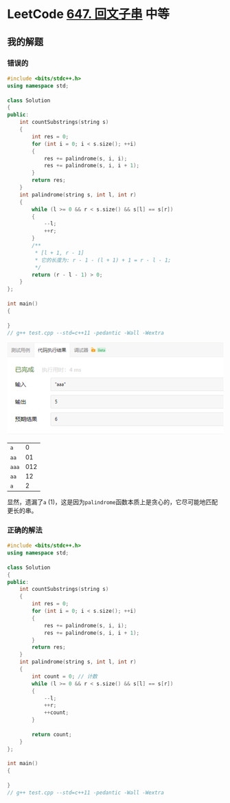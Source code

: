 # LeetCode [647. 回文子串](https://leetcode.cn/problems/palindromic-substrings/) 中等



## 我的解题

### 错误的

```C++
#include <bits/stdc++.h>
using namespace std;

class Solution
{
public:
	int countSubstrings(string s)
	{
		int res = 0;
		for (int i = 0; i < s.size(); ++i)
		{
			res += palindrome(s, i, i);
			res += palindrome(s, i, i + 1);
		}
		return res;
	}
	int palindrome(string s, int l, int r)
	{
		while (l >= 0 && r < s.size() && s[l] == s[r])
		{
			--l;
			++r;
		}
		/**
		 * [l + 1, r - 1]
		 * 它的长度为: r - 1 - (l + 1) + 1 = r - l - 1;
		 */
		return (r - l - 1) > 0;
	}
};

int main()
{

}
// g++ test.cpp --std=c++11 -pedantic -Wall -Wextra

```



![](./为通过用例.png)

|       |      |
| ----- | ---- |
| `a`   | 0    |
| `aa`  | 01   |
| `aaa` | 012  |
| `aa`  | 12   |
| `a`   | 2    |

显然，遗漏了`a` (1)，这是因为`palindrome`函数本质上是贪心的，它尽可能地匹配更长的串。

### 正确的解法

```C++
#include <bits/stdc++.h>
using namespace std;

class Solution
{
public:
	int countSubstrings(string s)
	{
		int res = 0;
		for (int i = 0; i < s.size(); ++i)
		{
			res += palindrome(s, i, i);
			res += palindrome(s, i, i + 1);
		}
		return res;
	}
	int palindrome(string s, int l, int r)
	{
		int count = 0; // 计数
		while (l >= 0 && r < s.size() && s[l] == s[r])
		{
			--l;
			++r;
			++count; 
		}

		return count;
	}
};

int main()
{

}
// g++ test.cpp --std=c++11 -pedantic -Wall -Wextra


```

